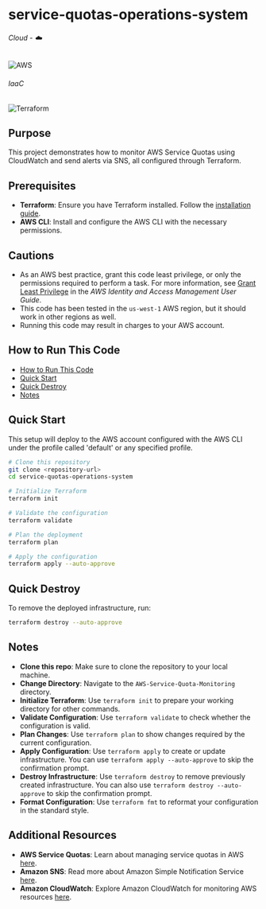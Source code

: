 # service-quotas-operations-system


###### Cloud - :cloud:
![AWS](https://img.shields.io/badge/AWS-%23FF9900.svg?style=for-the-badge&logo=amazon-aws&logoColor=white)

###### IaaC
![Terraform](https://img.shields.io/badge/terraform-%235835CC.svg?style=for-the-badge&logo=terraform&logoColor=white)

## Purpose

This project demonstrates how to monitor AWS Service Quotas using CloudWatch and send alerts via SNS, all configured through Terraform.

## Prerequisites

- **Terraform**: Ensure you have Terraform installed. Follow the [installation guide](https://learn.hashicorp.com/tutorials/terraform/install-cli).
- **AWS CLI**: Install and configure the AWS CLI with the necessary permissions.

## Cautions

- As an AWS best practice, grant this code least privilege, or only the permissions required to perform a task. For more information, see [Grant Least Privilege](https://docs.aws.amazon.com/IAM/latest/UserGuide/best-practices.html#grant-least-privilege) in the *AWS Identity and Access Management User Guide*.
- This code has been tested in the `us-west-1` AWS region, but it should work in other regions as well.
- Running this code may result in charges to your AWS account.

## How to Run This Code

- [How to Run This Code](#how-to-run-this-code)
- [Quick Start](#quick-start)
- [Quick Destroy](#quick-destroy)
- [Notes](#notes)

## Quick Start

This setup will deploy to the AWS account configured with the AWS CLI under the profile called 'default' or any specified profile.

```bash
# Clone this repository
git clone <repository-url>
cd service-quotas-operations-system

# Initialize Terraform
terraform init

# Validate the configuration
terraform validate

# Plan the deployment
terraform plan

# Apply the configuration
terraform apply --auto-approve
```

## Quick Destroy

To remove the deployed infrastructure, run:

```bash
terraform destroy --auto-approve
```

## Notes

- **Clone this repo**: Make sure to clone the repository to your local machine.
- **Change Directory**: Navigate to the `AWS-Service-Quota-Monitoring` directory.
- **Initialize Terraform**: Use `terraform init` to prepare your working directory for other commands.
- **Validate Configuration**: Use `terraform validate` to check whether the configuration is valid.
- **Plan Changes**: Use `terraform plan` to show changes required by the current configuration.
- **Apply Configuration**: Use `terraform apply` to create or update infrastructure. You can use `terraform apply --auto-approve` to skip the confirmation prompt.
- **Destroy Infrastructure**: Use `terraform destroy` to remove previously created infrastructure. You can also use `terraform destroy --auto-approve` to skip the confirmation prompt.
- **Format Configuration**: Use `terraform fmt` to reformat your configuration in the standard style.

## Additional Resources

- **AWS Service Quotas**: Learn about managing service quotas in AWS [here](https://docs.aws.amazon.com/servicequotas/latest/userguide/what-is.html).
- **Amazon SNS**: Read more about Amazon Simple Notification Service [here](https://aws.amazon.com/sns/).
- **Amazon CloudWatch**: Explore Amazon CloudWatch for monitoring AWS resources [here](https://aws.amazon.com/cloudwatch/).
